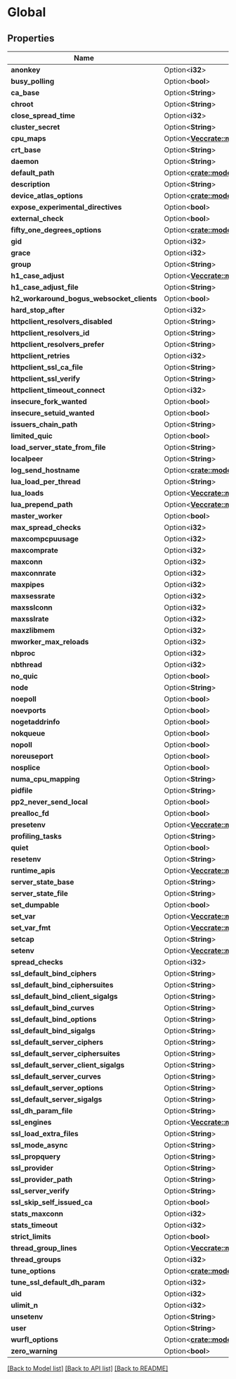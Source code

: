 # Global

## Properties

Name | Type | Description | Notes
------------ | ------------- | ------------- | -------------
**anonkey** | Option<**i32**> |  | [optional]
**busy_polling** | Option<**bool**> |  | [optional]
**ca_base** | Option<**String**> |  | [optional]
**chroot** | Option<**String**> |  | [optional]
**close_spread_time** | Option<**i32**> |  | [optional]
**cluster_secret** | Option<**String**> |  | [optional]
**cpu_maps** | Option<[**Vec<crate::models::GlobalCpuMapsInner>**](global_cpu_maps_inner.md)> |  | [optional]
**crt_base** | Option<**String**> |  | [optional]
**daemon** | Option<**String**> |  | [optional]
**default_path** | Option<[**crate::models::GlobalDefaultPath**](global_default_path.md)> |  | [optional]
**description** | Option<**String**> |  | [optional]
**device_atlas_options** | Option<[**crate::models::GlobalDeviceAtlasOptions**](global_device_atlas_options.md)> |  | [optional]
**expose_experimental_directives** | Option<**bool**> |  | [optional]
**external_check** | Option<**bool**> |  | [optional]
**fifty_one_degrees_options** | Option<[**crate::models::GlobalFiftyOneDegreesOptions**](global_fifty_one_degrees_options.md)> |  | [optional]
**gid** | Option<**i32**> |  | [optional]
**grace** | Option<**i32**> |  | [optional]
**group** | Option<**String**> |  | [optional]
**h1_case_adjust** | Option<[**Vec<crate::models::GlobalH1CaseAdjustInner>**](global_h1_case_adjust_inner.md)> |  | [optional]
**h1_case_adjust_file** | Option<**String**> |  | [optional]
**h2_workaround_bogus_websocket_clients** | Option<**bool**> |  | [optional]
**hard_stop_after** | Option<**i32**> |  | [optional]
**httpclient_resolvers_disabled** | Option<**String**> |  | [optional]
**httpclient_resolvers_id** | Option<**String**> |  | [optional]
**httpclient_resolvers_prefer** | Option<**String**> |  | [optional]
**httpclient_retries** | Option<**i32**> |  | [optional]
**httpclient_ssl_ca_file** | Option<**String**> |  | [optional]
**httpclient_ssl_verify** | Option<**String**> |  | [optional]
**httpclient_timeout_connect** | Option<**i32**> |  | [optional]
**insecure_fork_wanted** | Option<**bool**> |  | [optional]
**insecure_setuid_wanted** | Option<**bool**> |  | [optional]
**issuers_chain_path** | Option<**String**> |  | [optional]
**limited_quic** | Option<**bool**> |  | [optional]
**load_server_state_from_file** | Option<**String**> |  | [optional]
**localpeer** | Option<**String**> |  | [optional]
**log_send_hostname** | Option<[**crate::models::GlobalLogSendHostname**](global_log_send_hostname.md)> |  | [optional]
**lua_load_per_thread** | Option<**String**> |  | [optional]
**lua_loads** | Option<[**Vec<crate::models::GlobalLuaLoadsInner>**](global_lua_loads_inner.md)> |  | [optional]
**lua_prepend_path** | Option<[**Vec<crate::models::GlobalLuaPrependPathInner>**](global_lua_prepend_path_inner.md)> |  | [optional]
**master_worker** | Option<**bool**> |  | [optional]
**max_spread_checks** | Option<**i32**> |  | [optional]
**maxcompcpuusage** | Option<**i32**> |  | [optional]
**maxcomprate** | Option<**i32**> |  | [optional]
**maxconn** | Option<**i32**> |  | [optional]
**maxconnrate** | Option<**i32**> |  | [optional]
**maxpipes** | Option<**i32**> |  | [optional]
**maxsessrate** | Option<**i32**> |  | [optional]
**maxsslconn** | Option<**i32**> |  | [optional]
**maxsslrate** | Option<**i32**> |  | [optional]
**maxzlibmem** | Option<**i32**> |  | [optional]
**mworker_max_reloads** | Option<**i32**> |  | [optional]
**nbproc** | Option<**i32**> |  | [optional]
**nbthread** | Option<**i32**> |  | [optional]
**no_quic** | Option<**bool**> |  | [optional]
**node** | Option<**String**> |  | [optional]
**noepoll** | Option<**bool**> |  | [optional]
**noevports** | Option<**bool**> |  | [optional]
**nogetaddrinfo** | Option<**bool**> |  | [optional]
**nokqueue** | Option<**bool**> |  | [optional]
**nopoll** | Option<**bool**> |  | [optional]
**noreuseport** | Option<**bool**> |  | [optional]
**nosplice** | Option<**bool**> |  | [optional]
**numa_cpu_mapping** | Option<**String**> |  | [optional]
**pidfile** | Option<**String**> |  | [optional]
**pp2_never_send_local** | Option<**bool**> |  | [optional]
**prealloc_fd** | Option<**bool**> |  | [optional]
**presetenv** | Option<[**Vec<crate::models::GlobalPresetenvInner>**](global_presetenv_inner.md)> |  | [optional]
**profiling_tasks** | Option<**String**> |  | [optional]
**quiet** | Option<**bool**> |  | [optional]
**resetenv** | Option<**String**> |  | [optional]
**runtime_apis** | Option<[**Vec<crate::models::GlobalRuntimeApisInner>**](global_runtime_apis_inner.md)> |  | [optional]
**server_state_base** | Option<**String**> |  | [optional]
**server_state_file** | Option<**String**> |  | [optional]
**set_dumpable** | Option<**bool**> |  | [optional]
**set_var** | Option<[**Vec<crate::models::GlobalSetVarInner>**](global_set_var_inner.md)> |  | [optional]
**set_var_fmt** | Option<[**Vec<crate::models::GlobalSetVarFmtInner>**](global_set_var_fmt_inner.md)> |  | [optional]
**setcap** | Option<**String**> |  | [optional]
**setenv** | Option<[**Vec<crate::models::GlobalSetenvInner>**](global_setenv_inner.md)> |  | [optional]
**spread_checks** | Option<**i32**> |  | [optional]
**ssl_default_bind_ciphers** | Option<**String**> |  | [optional]
**ssl_default_bind_ciphersuites** | Option<**String**> |  | [optional]
**ssl_default_bind_client_sigalgs** | Option<**String**> |  | [optional]
**ssl_default_bind_curves** | Option<**String**> |  | [optional]
**ssl_default_bind_options** | Option<**String**> |  | [optional]
**ssl_default_bind_sigalgs** | Option<**String**> |  | [optional]
**ssl_default_server_ciphers** | Option<**String**> |  | [optional]
**ssl_default_server_ciphersuites** | Option<**String**> |  | [optional]
**ssl_default_server_client_sigalgs** | Option<**String**> |  | [optional]
**ssl_default_server_curves** | Option<**String**> |  | [optional]
**ssl_default_server_options** | Option<**String**> |  | [optional]
**ssl_default_server_sigalgs** | Option<**String**> |  | [optional]
**ssl_dh_param_file** | Option<**String**> |  | [optional]
**ssl_engines** | Option<[**Vec<crate::models::GlobalSslEnginesInner>**](global_ssl_engines_inner.md)> |  | [optional]
**ssl_load_extra_files** | Option<**String**> |  | [optional]
**ssl_mode_async** | Option<**String**> |  | [optional]
**ssl_propquery** | Option<**String**> |  | [optional]
**ssl_provider** | Option<**String**> |  | [optional]
**ssl_provider_path** | Option<**String**> |  | [optional]
**ssl_server_verify** | Option<**String**> |  | [optional]
**ssl_skip_self_issued_ca** | Option<**bool**> |  | [optional]
**stats_maxconn** | Option<**i32**> |  | [optional]
**stats_timeout** | Option<**i32**> |  | [optional]
**strict_limits** | Option<**bool**> |  | [optional]
**thread_group_lines** | Option<[**Vec<crate::models::GlobalThreadGroupLinesInner>**](global_thread_group_lines_inner.md)> |  | [optional]
**thread_groups** | Option<**i32**> |  | [optional]
**tune_options** | Option<[**crate::models::GlobalTuneOptions**](global_tune_options.md)> |  | [optional]
**tune_ssl_default_dh_param** | Option<**i32**> |  | [optional]
**uid** | Option<**i32**> |  | [optional]
**ulimit_n** | Option<**i32**> |  | [optional]
**unsetenv** | Option<**String**> |  | [optional]
**user** | Option<**String**> |  | [optional]
**wurfl_options** | Option<[**crate::models::GlobalWurflOptions**](global_wurfl_options.md)> |  | [optional]
**zero_warning** | Option<**bool**> |  | [optional]

[[Back to Model list]](../README.md#documentation-for-models) [[Back to API list]](../README.md#documentation-for-api-endpoints) [[Back to README]](../README.md)


